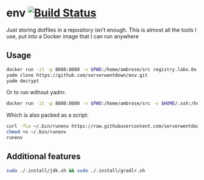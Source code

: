 
# env [![Build Status](https://ci.makerforce.io/api/badges/ambrose/env/status.svg)](https://ci.makerforce.io/ambrose/env)

Just storing dotfiles in a repository isn't enough. This is almost all the tools I use, put into a Docker image that I can run anywhere

## Usage

```sh
docker run -it -p 8080:8080 -v $PWD:/home/ambrose/src registry.labs.0x.no/env
yadm clone https://github.com/serverwentdown/env.git
yadm decrypt
```

Or to run without yadm: 

```sh
docker run -it -p 8080:8080 -v $PWD:/home/ambrose/src -v $HOME/.ssh:/home/ambrose/.ssh registry.labs.0x.no/env
```

Which is also packed as a script: 

```sh
curl -fLo ~/.bin/runenv https://raw.githubusercontent.com/serverwentdown/env/master/.runenv
chmod +x ~/.bin/runenv
runenv
```

## Additional features

```sh
sudo ./.install/jdk.sh && sudo ./.install/gradlr.sh
```
